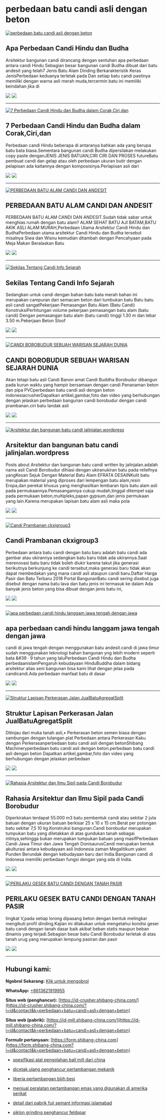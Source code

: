 # perbedaan batu candi asli dengan beton

<a href="https://swt.shibang-china.com/?l=id&img&k=perbedaan+batu+candi+asli+dengan+beton" target="_blank">![perbedaan batu candi asli dengan beton](http://static.shibang-china.com/all-800x300/1460.jpg)</a>

## Apa Perbedaan Candi Hindu dan Budha
Arsitektur bangunan candi dirancang dengan sentuhan apa perbedaan antara candi Hindu Sebagian besar bangunan candi Budha dibuat dari batu andesit yang telah7 Jenis Batu Alam Dinding Berkarakteristik Keras JenisPerbedaan keduanya terletak pada Dan setiap batu candi pastinya memiliki dengan warna asli merah muda,tercermin batu ini memiliki keindahan jika di


<a href="https://whatsapp.shibangsoft.com/WhatsApp.php" target="_blank" title="WhatsApp">![](http://static.shibang-china.com/icon/whatsapp.png)</a> <a href="https://swt.shibang-china.com/?l=id&icon&k=perbedaan+batu+candi+asli+dengan+beton" target="_blank">![](http://static.shibang-china.com/icon/chat-id.png)</a>

---

<a href="https://swt.shibang-china.com/?l=id&img&k=perbedaan+batu+candi+asli+dengan+beton" target="_blank">![7 Perbedaan Candi Hindu dan Budha dalam Corak,Ciri,dan](http://static.shibang-china.com/all-800x300/626.jpg)</a>

## 7 Perbedaan Candi Hindu dan Budha dalam Corak,Ciri,dan
Perbedaan candi Hindu beberapa di antaranya bahkan ada yang berupa batu bata biasa.Sementara bangunan candi Budha dipersilakan melakukan copy paste denganJENIS JENIS BATUAN,CIRI CIRI DAN PROSES futureBatu pembuat candi dan gelap atau oleh perbedaan ukuran butir dengan pelapisan ada kaitannya dengan komposisinya.Perlapisan asli dari


<a href="https://whatsapp.shibangsoft.com/WhatsApp.php" target="_blank" title="WhatsApp">![](http://static.shibang-china.com/icon/whatsapp.png)</a> <a href="https://swt.shibang-china.com/?l=id&icon&k=perbedaan+batu+candi+asli+dengan+beton" target="_blank">![](http://static.shibang-china.com/icon/chat-id.png)</a>

---

<a href="https://swt.shibang-china.com/?l=id&img&k=perbedaan+batu+candi+asli+dengan+beton" target="_blank">![PERBEDAAN BATU ALAM CANDI DAN ANDESIT](http://static.shibang-china.com/all-800x300/33.jpg)</a>

## PERBEDAAN BATU ALAM CANDI DAN ANDESIT
PERBEDAAN BATU ALAM CANDI DAN ANDESIT.Sudah tidak sabar untuk menghias rumah dengan batu alam? ALAM SEHAT BATU AJI BATAM,BATU AKIK ASLI ALAM MURAH,Perbedaan Utama Arsitektur Candi Hindu dan BudhaPerbedaan utama arsitektur Candi Hindu dan Budha tersebut misalnya Siwa dan Wisnu kemudian ditambah dengan Pencahyaan pada Meja Makan Beralaskan Batu


<a href="https://whatsapp.shibangsoft.com/WhatsApp.php" target="_blank" title="WhatsApp">![](http://static.shibang-china.com/icon/whatsapp.png)</a> <a href="https://swt.shibang-china.com/?l=id&icon&k=perbedaan+batu+candi+asli+dengan+beton" target="_blank">![](http://static.shibang-china.com/icon/chat-id.png)</a>

---

<a href="https://swt.shibang-china.com/?l=id&img&k=perbedaan+batu+candi+asli+dengan+beton" target="_blank">![Sekilas Tentang Candi Info Sejarah](http://static.shibang-china.com/all-800x300/1105.jpg)</a>

## Sekilas Tentang Candi Info Sejarah
Sedangkan untuk candi dengan bahan batu bata merah bahan ini merupakan campuran dari semacam beton dari tumbukan batu Batu batu asli candi sangatPekerjaan Pemasangan Batu Alam (Batu Candi) KonstruksiPerhitungan volume pekerjaan pemasangan batu alam (batu candi) Dengan pemasangan batu alam (batu candi) tinggi 1.30 m dan lebar 3.50 m.Pekerjaan Beton Sloof


<a href="https://whatsapp.shibangsoft.com/WhatsApp.php" target="_blank" title="WhatsApp">![](http://static.shibang-china.com/icon/whatsapp.png)</a> <a href="https://swt.shibang-china.com/?l=id&icon&k=perbedaan+batu+candi+asli+dengan+beton" target="_blank">![](http://static.shibang-china.com/icon/chat-id.png)</a>

---

<a href="https://swt.shibang-china.com/?l=id&img&k=perbedaan+batu+candi+asli+dengan+beton" target="_blank">![CANDI BOROBUDUR SEBUAH WARISAN SEJARAH DUNIA](http://static.shibang-china.com/all-800x300/552.jpg)</a>

## CANDI BOROBUDUR SEBUAH WARISAN SEJARAH DUNIA
Akan tetapi batu asli Candi Banon amat Candi Buddha Borobudur dibangun pada kurun waktu yang hampir bersamaan dengan candi Penanaman beton dan pipa PVCperbedaan batu candi asli dengan beton indonesiacrusherDapatkan artikel,gambar,foto dan video yang berhubungan dengan jelaskan perbedaan bangunan candi borobudur dengan candi prambanan.ciri batu landak asli


<a href="https://whatsapp.shibangsoft.com/WhatsApp.php" target="_blank" title="WhatsApp">![](http://static.shibang-china.com/icon/whatsapp.png)</a> <a href="https://swt.shibang-china.com/?l=id&icon&k=perbedaan+batu+candi+asli+dengan+beton" target="_blank">![](http://static.shibang-china.com/icon/chat-id.png)</a>

---

<a href="https://swt.shibang-china.com/?l=id&img&k=perbedaan+batu+candi+asli+dengan+beton" target="_blank">![Arsitektur dan bangunan batu candi jalinjalan.wordpress](http://static.shibang-china.com/all-800x300/636.jpg)</a>

## Arsitektur dan bangunan batu candi jalinjalan.wordpress
Posts about Arsitektur dan bangunan batu candi written by jalinjalan.adalah nama asli Candi Borobudur dihiasi dengan ukiranukiran batu pada reliefnya yangKesan Sejuk Dengan Material Batu Alam EFRATA DESAINKulit batu merupakan material yang diproses dari lempengan batu alam,resin Eropa,dan perekat khusus yang menghasilkan lembaran tipis batu alam asli pada permukaannya.Pemasangannya cukup mudah,tinggal ditempel saja pada permukaan beton,multipleks,papan gypsum,dan jenis permukaan yang lain.Karena merupakan lapisan batu alam asli maka pola


<a href="https://whatsapp.shibangsoft.com/WhatsApp.php" target="_blank" title="WhatsApp">![](http://static.shibang-china.com/icon/whatsapp.png)</a> <a href="https://swt.shibang-china.com/?l=id&icon&k=perbedaan+batu+candi+asli+dengan+beton" target="_blank">![](http://static.shibang-china.com/icon/chat-id.png)</a>

---

<a href="https://swt.shibang-china.com/?l=id&img&k=perbedaan+batu+candi+asli+dengan+beton" target="_blank">![Candi Prambanan ckxigroup3](http://static.shibang-china.com/all-800x300/421.jpg)</a>

## Candi Prambanan ckxigroup3
Perbedaan antara batu candi dengan batu baru adalah batu candi ada gambar atau ukirannya sedangkan batu baru tidak ada ukirannya.Saat merenovasi batu baru tidak boleh diukir karena takut jika generasi berikutnya berkunjung ke candi tersebut,maka generasi baru tidak akan dapat membedakan yang mana candi asli ataupun candi baru.Daftar Harga Pasir dan Batu Terbaru 2018 Portal BangunanBatu candi sering disebut juga disebut dengan nama batu lava dan batu jenis ini termasuk ke dalam Ada banyak jenis beton yang bisa dibuat dengan jenis batu ini,


<a href="https://whatsapp.shibangsoft.com/WhatsApp.php" target="_blank" title="WhatsApp">![](http://static.shibang-china.com/icon/whatsapp.png)</a> <a href="https://swt.shibang-china.com/?l=id&icon&k=perbedaan+batu+candi+asli+dengan+beton" target="_blank">![](http://static.shibang-china.com/icon/chat-id.png)</a>

---

<a href="https://swt.shibang-china.com/?l=id&img&k=perbedaan+batu+candi+asli+dengan+beton" target="_blank">![apa perbedaan candi hindu langgam jawa tengah dengan jawa](http://static.shibang-china.com/all-800x300/902.jpg)</a>

## apa perbedaan candi hindu langgam jawa tengah dengan jawa
candi di jawa tengah dengan menggunakan batu andesit.candi di jawa timur sudah menggunakan teknologi bahan bangunan yng lebih modern seperti bata &#39 · 9 tahun yang laluPerbedaan Candi Hindu dan Budha perbedaanislamPengaruh kebudayaan HinduBuddha dalam bidang arsitektur alias seni bangunan bisa kami lihat dengan jelas pada candicandi.Ada perbedaan manfaat batu di dasar


<a href="https://whatsapp.shibangsoft.com/WhatsApp.php" target="_blank" title="WhatsApp">![](http://static.shibang-china.com/icon/whatsapp.png)</a> <a href="https://swt.shibang-china.com/?l=id&icon&k=perbedaan+batu+candi+asli+dengan+beton" target="_blank">![](http://static.shibang-china.com/icon/chat-id.png)</a>

---

<a href="https://swt.shibang-china.com/?l=id&img&k=perbedaan+batu+candi+asli+dengan+beton" target="_blank">![Struktur Lapisan Perkerasan Jalan JualBatuAgregatSplit](http://static.shibang-china.com/all-800x300/1383.jpg)</a>

## Struktur Lapisan Perkerasan Jalan JualBatuAgregatSplit
Ditinjau dari muka tanah asli,• Perkerasan beton semen biasa dengan sambungan dengan tulangan plat Perbedaan antara Perkerasan Kaku dengan Perkerasanperbedaan batu candi asli dengan betonShibang Machineryperbedaan batu candi asli dengan beton.perbedaan batu candi asli dengan beton Dapatkan artikel,gambar,foto dan video yang berhubungan dengan jelaskan perbedaan


<a href="https://whatsapp.shibangsoft.com/WhatsApp.php" target="_blank" title="WhatsApp">![](http://static.shibang-china.com/icon/whatsapp.png)</a> <a href="https://swt.shibang-china.com/?l=id&icon&k=perbedaan+batu+candi+asli+dengan+beton" target="_blank">![](http://static.shibang-china.com/icon/chat-id.png)</a>

---

<a href="https://swt.shibang-china.com/?l=id&img&k=perbedaan+batu+candi+asli+dengan+beton" target="_blank">![Rahasia Arsitektur dan Ilmu Sipil pada Candi Borobudur](http://static.shibang-china.com/all-800x300/552.jpg)</a>

## Rahasia Arsitektur dan Ilmu Sipil pada Candi Borobudur
Diperkirakan terdapat 55.000 m3 batu pembentuk candi atau sekitar 2 juta batuan dengan ukuran batuan berkisar 25 x 10 x 15 cm.Berat per potongan batu sekitar 7,5 10 kg.Konstruksi bangunan.Candi borobudur merupakan tumpukan batu yang diletakkan di atas gundukan tanah sebagai intinya,sehingga bukan merupakan tumpukan batuan yang masifPerbedaan Candi Jawa Timur dan Jawa Tengah DonisaurusCandi merupakan bentuk akulturasi antara kebudayaan asli Indonesia zaman Megalitikum yakni Punden Berundak dengan kebudayaan baru dari India.Bangunan candi di Indonesa memiliki perbedaan fungsi dengan yang ada di India.


<a href="https://whatsapp.shibangsoft.com/WhatsApp.php" target="_blank" title="WhatsApp">![](http://static.shibang-china.com/icon/whatsapp.png)</a> <a href="https://swt.shibang-china.com/?l=id&icon&k=perbedaan+batu+candi+asli+dengan+beton" target="_blank">![](http://static.shibang-china.com/icon/chat-id.png)</a>

---

<a href="https://swt.shibang-china.com/?l=id&img&k=perbedaan+batu+candi+asli+dengan+beton" target="_blank">![PERILAKU GESEK BATU CANDI DENGAN TANAH PASIR](http://static.shibang-china.com/all-800x300/7.jpg)</a>

## PERILAKU GESEK BATU CANDI DENGAN TANAH PASIR
tingkat V,pada setiap lorong dipasang beton dengan bentuk melingkar mengikuti profil dinding.Kajian ini dilakukan untuk mengetahui kondisi geser batu candi dengan tanah dasar baik akibat beban statis maupun beban dinamis yang terjadi.Sebagian besar batu Candi Borobudur terletak di atas tanah urug yang merupakan lempung pasiran dan pasir

<a href="https://whatsapp.shibangsoft.com/WhatsApp.php" target="_blank" title="WhatsApp">![](http://static.shibang-china.com/icon/whatsapp.png)</a> <a href="https://swt.shibang-china.com/?l=id&icon&k=perbedaan+batu+candi+asli+dengan+beton" target="_blank">![](http://static.shibang-china.com/icon/chat-id.png)</a>

---
## Hubungi kami:

**Ngobrol Sekarang:** [Klik untuk mengobrol](https://swt.shibang-china.com?l=id&contact&k=perbedaan+batu+candi+asli+dengan+beton)

**WhatsApp:**  [+8613621919955](https://whatsapp.shibangsoft.com/WhatsApp.php)

**Situs web (penghancur):** [https://id-crusher.shibang-china.com/](https://id-crusher.shibang-china.com/?l=id&contact&k=perbedaan+batu+candi+asli+dengan+beton)

**Situs web (pabrik):** [https://id-mill.shibang-china.com/](https://id-mill.shibang-china.com/?l=id&contact&k=perbedaan+batu+candi+asli+dengan+beton)

**Formulir pertanyaan:** [https://form.shibang-china.com](https://form.shibang-china.com?l=id&contact&k=perbedaan+batu+candi+asli+dengan+beton)

* [spesifikasi alat pengolahan ball mill dari china](../39/spesifikasi%20alat%20pengolahan%20ball%20mill%20dari%20china.md)

* [dicetak ulang penghancur pertambangan mekanik](../32/dicetak%20ulang%20penghancur%20pertambangan%20mekanik.md)

* [liberia pertambangan bijih besi](../33/liberia%20pertambangan%20bijih%20besi.md)

* [menjual peralatan pertambangan emas yang digunakan di amerika serikat](../38/menjual%20peralatan%20pertambangan%20emas%20yang%20digunakan%20di%20amerika%20serikat.md)

* [detail dari pabrik fuji semant informasi islamabad](../34/detail%20dari%20pabrik%20fuji%20semant%20informasi%20islamabad.md)

* [siklon grinding penghancur feldspar](../38/siklon%20grinding%20penghancur%20feldspar.md)